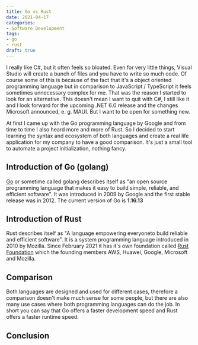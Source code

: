 ```yaml
---
title: Go vs Rust
date: 2021-04-17
categories:
- Software Development
tags:
- go
- rust
draft: true
---
```


I really like C#, but it often feels so bloated. Even for very little things, Visual Studio will create a bunch of files and you have to write so much code.
Of course some of this is because of the fact that it's a object oriented programming language but in comparison to JavaScript / TypeScript it feels sometimes unnecessary complex for me.
That was the reason I started to look for an alternative. This doesn't mean I want to quit with C#, I still like it and I look forward for the upcoming .NET 6.0 release and the changes
Microsoft announced, e. g. MAUI. But I want to be open for something new.

At first I came up with the Go programming language by Google and from time to time I also heard more and more of Rust. So I decided to start learning the syntax and ecosystem
of both languages and create a real life application for my company to have a good comparison. It's just a small tool to automate a project initialization, nothing fancy.


## Introduction of Go (golang)
[Go](https://golang.org/) or sometime called golang describes itself as "an open source programming language that makes it easy to build simple, reliable, and efficient software".
It was introduced in 2009 by Google and the first stable release was in 2012. The current version of Go is **1.16.13**

## Introduction of Rust
Rust describes itself as "A language empowering everyoneto build reliable and efficient software". It is a system programming language introduced in 2010 by Mozilla. Since February 2021
it has it's own foundation called [Rust Foundation](https://foundation.rust-lang.org/) which the founding members AWS, Huawei, Google, Microsoft and Mozilla.

## Comparison
Both languages are designed and used for different cases, therefore a comparison doesn't make much sense for some people, but there are also many use cases where both programming languages can do the job.
In short you can say that Go offers a faster development speed and Rust offers a faster runtime speed.

## Conclusion
